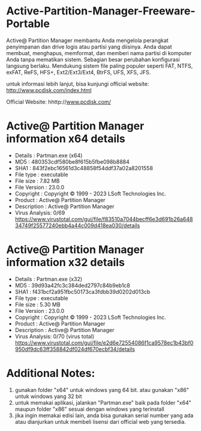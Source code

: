 # Active-Partition-Manager-Freeware-Portable

Active@ Partition Manager membantu Anda mengelola perangkat penyimpanan dan drive logis atau partisi yang diisinya. Anda dapat membuat, menghapus, memformat, dan memberi nama partisi di komputer Anda tanpa mematikan sistem. Sebagian besar perubahan konfigurasi langsung berlaku. Mendukung sistem file paling populer seperti FAT, NTFS, exFAT, ReFS, HFS+, Ext2/Ext3/Ext4, BtrFS, UFS, XFS, JFS.

untuk informasi lebih lanjut, bisa kunjungi official website: http://www.pcdisk.com/index.html

Official Website: hhttp://www.pcdisk.com/

# Active@ Partition Manager information x64 details
- Details       : Partman.exe (x64)
- MD5           : 480353cdf580be8f615b5fbe098b8884
- SHA1          : 843f2ebc16561d3c48858f54ddf37a02a8201558
- File type     : executable
- File size     : 7.82 MB
- File Version  : 23.0.0
- Copyright     : Copyright © 1999 - 2023 LSoft Technologies Inc.
- Product       : Active@ Partition Manager
- Description   : Active@ Partition Manager
- Virus Analysis: 0/69
https://www.virustotal.com/gui/file/f83510a7044becff6e3d691b26a64834749f25577240ebb4a44c009d418ea030/details

# Active@ Partition Manager information x32 details
- Details       : Partman.exe (x32)
- MD5           : 39d93a42fc3c384ded2797c84b9eb1c8
- SHA1          : f431bcf2a951fbc50173ca3fdbb39d0202d013cb
- File type     : executable
- File size     : 5.30 MB
- File Version  : 23.0.0
- Copyright     : Copyright © 1999 - 2023 LSoft Technologies Inc.
- Product       : Active@ Partition Manager
- Description   : Active@ Partition Manager
- Virus Analysis: 0/70 (virus total)
https://www.virustotal.com/gui/file/e2d6e72554086f1ca9578ec1b43bf0950df9dc63ff358842df024df670ecbf34/details

# Additional Notes:
1. gunakan folder "x64" untuk windows yang 64 bit. atau gunakan "x86" untuk windows yang 32 bit
2. untuk memakai aplikasi, jalankan "Partman.exe" baik pada folder "x64" maupun folder "x86" sesuai dengan windows yang terinstall
3. jika ingin memakai edisi lain, anda bisa gunakan serial number yang ada atau dianjurkan untuk membeli lisensi dari official web yang tersedia.
